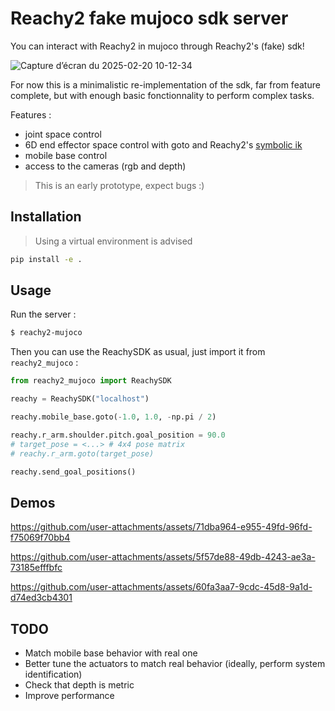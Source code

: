 # Reachy2 fake mujoco sdk server

You can interact with Reachy2 in mujoco through Reachy2's (fake) sdk!

![Capture d’écran du 2025-02-20 10-12-34](https://github.com/user-attachments/assets/d363d60a-0881-483e-8240-3dab9250eee8)


For now this is a minimalistic re-implementation of the sdk, far from feature complete, but with enough basic fonctionnality to perform complex tasks.

Features :
- joint space control
- 6D end effector space control with goto and Reachy2's [symbolic ik](https://github.com/pollen-robotics/reachy2_symbolic_ik)
- mobile base control
- access to the cameras (rgb and depth)

> This is an early prototype, expect bugs :)

## Installation

> Using a virtual environment is advised

```bash
pip install -e .
```

## Usage

Run the server :

```bash
$ reachy2-mujoco
```

Then you can use the ReachySDK as usual, just import it from `reachy2_mujoco` :

```python
from reachy2_mujoco import ReachySDK

reachy = ReachySDK("localhost")

reachy.mobile_base.goto(-1.0, 1.0, -np.pi / 2)

reachy.r_arm.shoulder.pitch.goal_position = 90.0
# target_pose = <...> # 4x4 pose matrix
# reachy.r_arm.goto(target_pose)

reachy.send_goal_positions()
```

## Demos

https://github.com/user-attachments/assets/71dba964-e955-49fd-96fd-f75069f70bb4

https://github.com/user-attachments/assets/5f57de88-49db-4243-ae3a-73185efffbfc

https://github.com/user-attachments/assets/60fa3aa7-9cdc-45d8-9a1d-d74ed3cb4301



## TODO
- Match mobile base behavior with real one
- Better tune the actuators to match real behavior (ideally, perform system identification)
- Check that depth is metric
- Improve performance
